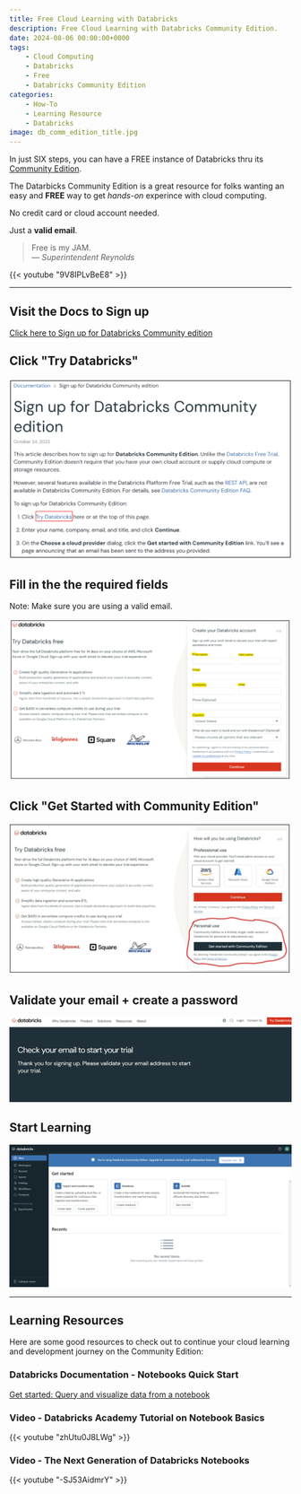 ```yaml
---
title: Free Cloud Learning with Databricks
description: Free Cloud Learning with Databricks Community Edition.
date: 2024-08-06 00:00:00+0000
tags: 
    - Cloud Computing
    - Databricks
    - Free
    - Databricks Community Edition
categories:
    - How-To
    - Learning Resource
    - Databricks
image: db_comm_edition_title.jpg
---
```


In just SIX steps, you can have a FREE instance of Databricks thru its [Community Edition](https://docs.databricks.com/en/getting-started/community-edition.html).

The Datarbicks Community Edition is a great resource for folks wanting an easy and __FREE__ way to get _hands-on_ experince with cloud computing.

No credit card or cloud account needed.

Just a __valid email__.

> Free is my JAM.<br>
> — <cite>Superintendent Reynolds</cite>

{{< youtube "9V8IPLvBeE8" >}}


-----
## Visit the Docs to Sign up

[Click here to Sign up for Databricks Community edition](https://docs.databricks.com/en/getting-started/community-edition.html)

## Click "Try Databricks"
![Try Databricks](try_db.png)

## Fill in the the required fields

Note: Make sure you are using a valid email.

![Fill out the highlighted fields](req_fields.png)

## Click "Get Started with Community Edition"
![Click "Get Started with Community Edition"](get_started.jpg)

## Validate your email + create a password
![Check your email](validate.png)

## Start Learning
![Spin up a Cluster and start learning!](your_in.png)

-----

## Learning Resources

Here are some good resources to check out to continue your cloud learning and development journey on the Community Edition: 


### Databricks Documentation - Notebooks Quick Start

[Get started: Query and visualize data from a notebook](https://docs.databricks.com/en/getting-started/quick-start.html)

### Video - Databricks Academy Tutorial on Notebook Basics

{{< youtube "zhUtu0J8LWg" >}}

### Video - The Next Generation of Databricks Notebooks

{{< youtube "-SJ53AidmrY" >}}






